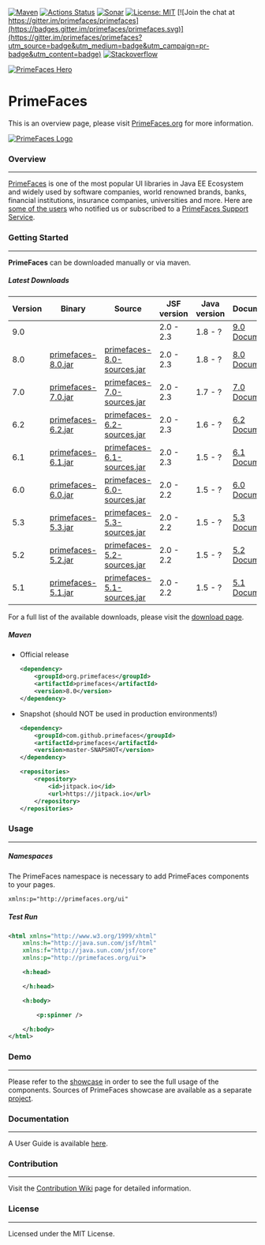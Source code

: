 [![Maven](https://img.shields.io/maven-central/v/org.primefaces/primefaces.svg)](https://repo.maven.apache.org/maven2/org/primefaces/primefaces/)
[![Actions Status](https://github.com/primefaces/primefaces/workflows/Java%20CI/badge.svg)](https://github.com/primefaces/primefaces/actions)
[![Sonar](https://sonarcloud.io/api/project_badges/measure?project=org.primefaces%3Aprimefaces&metric=alert_status)](https://sonarcloud.io/dashboard?id=org.primefaces%3Aprimefaces)
[![License: MIT](https://img.shields.io/badge/License-MIT-yellow.svg)](https://opensource.org/licenses/MIT)
[![Join the chat at https://gitter.im/primefaces/primefaces](https://badges.gitter.im/primefaces/primefaces.svg)](https://gitter.im/primefaces/primefaces?utm_source=badge&utm_medium=badge&utm_campaign=pr-badge&utm_content=badge)
[![Stackoverflow](https://img.shields.io/badge/StackOverflow-primefaces-chocolate.svg)](https://stackoverflow.com/questions/tagged/primefaces)

[![PrimeFaces Hero](https://www.primefaces.org/wp-content/uploads/2020/03/primefaces-github-02032020.jpg "PrimeFaces Hero")](https://www.primefaces.org/showcase)

# PrimeFaces

This is an overview page, please visit [PrimeFaces.org](https://www.primefaces.org) for more information.

[![PrimeFaces Logo](https://www.primefaces.org/wp-content/uploads/2016/10/prime_logo_new.png)](https://www.primefaces.org/showcase)

### Overview
***

[PrimeFaces](https://www.primefaces.org/) is one of the most popular UI libraries in Java EE Ecosystem and widely used by software companies, world renowned brands, banks, financial institutions, insurance companies, universities and more. Here are [some of the users](https://www.primefaces.org/whouses) who notified us or subscribed to a [PrimeFaces Support Service](https://www.primefaces.org/support).

### Getting Started
***

**PrimeFaces** can be downloaded manually or via maven.

##### Latest Downloads

Version | Binary | Source | JSF version | Java version | Documentation
------------ | -------------  | ------------- | ------------- | ------------- | ------------- |
9.0|  |  | 2.0 - 2.3 | 1.8 - ? | [9.0 Documentation](https://primefaces.github.io/primefaces/9_0/#/)
8.0| [primefaces-8.0.jar](http://search.maven.org/remotecontent?filepath=org/primefaces/primefaces/8.0/primefaces-8.0.jar)  | [primefaces-8.0-sources.jar](http://search.maven.org/remotecontent?filepath=org/primefaces/primefaces/8.0/primefaces-8.0-sources.jar) | 2.0 - 2.3 | 1.8 - ? | [8.0 Documentation](https://primefaces.github.io/primefaces/8_0/#/)
7.0| [primefaces-7.0.jar](http://search.maven.org/remotecontent?filepath=org/primefaces/primefaces/7.0/primefaces-7.0.jar)  | [primefaces-7.0-sources.jar](http://search.maven.org/remotecontent?filepath=org/primefaces/primefaces/7.0/primefaces-7.0-sources.jar) | 2.0 - 2.3 | 1.7 - ? | [7.0 Documentation](https://primefaces.github.io/primefaces/7_0/#/)
6.2| [primefaces-6.2.jar](http://search.maven.org/remotecontent?filepath=org/primefaces/primefaces/6.2/primefaces-6.2.jar)  | [primefaces-6.2-sources.jar](http://search.maven.org/remotecontent?filepath=org/primefaces/primefaces/6.2/primefaces-6.2-sources.jar) | 2.0 - 2.3 | 1.6 - ? | [6.2 Documentation](https://www.primefaces.org/docs/guide/primefaces_user_guide_6_2.pdf)
6.1| [primefaces-6.1.jar](http://search.maven.org/remotecontent?filepath=org/primefaces/primefaces/6.1/primefaces-6.1.jar)  | [primefaces-6.1-sources.jar](http://search.maven.org/remotecontent?filepath=org/primefaces/primefaces/6.1/primefaces-6.1-sources.jar) | 2.0 - 2.3 | 1.5 - ? | [6.1 Documentation](https://www.primefaces.org/docs/guide/primefaces_user_guide_6_1.pdf)
6.0| [primefaces-6.0.jar](http://search.maven.org/remotecontent?filepath=org/primefaces/primefaces/6.0/primefaces-6.0.jar)  | [primefaces-6.0-sources.jar](http://search.maven.org/remotecontent?filepath=org/primefaces/primefaces/6.0/primefaces-6.0-sources.jar) | 2.0 - 2.2 | 1.5 - ? | [6.0 Documentation](https://www.primefaces.org/docs/guide/primefaces_user_guide_6_0.pdf)
5.3| [primefaces-5.3.jar](http://search.maven.org/remotecontent?filepath=org/primefaces/primefaces/5.3/primefaces-5.3.jar)  | [primefaces-5.3-sources.jar](http://search.maven.org/remotecontent?filepath=org/primefaces/primefaces/5.3/primefaces-5.3-sources.jar) | 2.0 - 2.2 | 1.5 - ? | [5.3 Documentation](https://www.primefaces.org/docs/guide/primefaces_user_guide_5_3.pdf)
5.2| [primefaces-5.2.jar](http://search.maven.org/remotecontent?filepath=org/primefaces/primefaces/5.2/primefaces-5.2.jar)  | [primefaces-5.2-sources.jar](http://search.maven.org/remotecontent?filepath=org/primefaces/primefaces/5.2/primefaces-5.2-sources.jar) | 2.0 - 2.2 | 1.5 - ? | [5.2 Documentation](https://www.primefaces.org/docs/guide/primefaces_user_guide_5_2.pdf)
5.1| [primefaces-5.1.jar](http://search.maven.org/remotecontent?filepath=org/primefaces/primefaces/5.1/primefaces-5.1.jar)  | [primefaces-5.1-sources.jar](http://search.maven.org/remotecontent?filepath=org/primefaces/primefaces/5.1/primefaces-5.1-sources.jar) | 2.0 - 2.2 | 1.5 - ? | [5.1 Documentation](https://www.primefaces.org/docs/guide/primefaces_user_guide_5_1.pdf)


For a full list of the available downloads, please visit the [download page](https://www.primefaces.org/downloads).

##### Maven

- Official release

	```xml
	<dependency>
	    <groupId>org.primefaces</groupId>
	    <artifactId>primefaces</artifactId>
	    <version>8.0</version>
	</dependency>
	```

- Snapshot (should NOT be used in production environments!)

	```xml
	<dependency>
	    <groupId>com.github.primefaces</groupId>
	    <artifactId>primefaces</artifactId>
	    <version>master-SNAPSHOT</version>
	</dependency>

	<repositories>
		<repository>
		    <id>jitpack.io</id>
		    <url>https://jitpack.io</url>
		</repository>
	</repositories>
	```

### Usage
***

##### Namespaces

The PrimeFaces namespace is necessary to add PrimeFaces components to your pages.

```xml
xmlns:p="http://primefaces.org/ui"
```

##### Test Run

```xml
<html xmlns="http://www.w3.org/1999/xhtml"
	xmlns:h="http://java.sun.com/jsf/html"
	xmlns:f="http://java.sun.com/jsf/core"
	xmlns:p="http://primefaces.org/ui">

	<h:head>

	</h:head>

	<h:body>

		<p:spinner />

	</h:body>
</html>

```

### Demo
***
Please refer to the [showcase](https://www.primefaces.org/showcase) in order to see the full usage of the components. Sources of PrimeFaces showcase are available as a separate [project]( https://github.com/primefaces/showcase-facelift).

### Documentation
***
A User Guide is available [here](https://primefaces.github.io/primefaces/).

### Contribution
***
Visit the [Contribution Wiki](https://github.com/primefaces/primefaces/wiki/Contributing-to-PrimeFaces) page for detailed information.


### License
***
Licensed under the MIT License.


